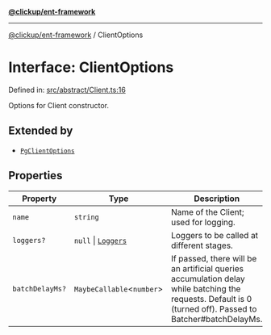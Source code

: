 [**@clickup/ent-framework**](../README.md)

***

[@clickup/ent-framework](../globals.md) / ClientOptions

# Interface: ClientOptions

Defined in: [src/abstract/Client.ts:16](https://github.com/clickup/ent-framework/blob/master/src/abstract/Client.ts#L16)

Options for Client constructor.

## Extended by

- [`PgClientOptions`](PgClientOptions.md)

## Properties

| Property | Type | Description |
| ------ | ------ | ------ |
| <a id="name"></a> `name` | `string` | Name of the Client; used for logging. |
| <a id="loggers"></a> `loggers?` | `null` \| [`Loggers`](Loggers.md) | Loggers to be called at different stages. |
| <a id="batchdelayms"></a> `batchDelayMs?` | `MaybeCallable`\<`number`\> | If passed, there will be an artificial queries accumulation delay while batching the requests. Default is 0 (turned off). Passed to Batcher#batchDelayMs. |
